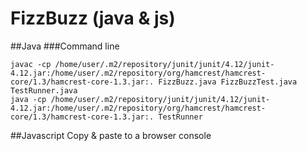 # FizzBuzz (java & js)

##Java
###Command line
```
javac -cp /home/user/.m2/repository/junit/junit/4.12/junit-4.12.jar:/home/user/.m2/repository/org/hamcrest/hamcrest-core/1.3/hamcrest-core-1.3.jar:. FizzBuzz.java FizzBuzzTest.java TestRunner.java
java -cp /home/user/.m2/repository/junit/junit/4.12/junit-4.12.jar:/home/user/.m2/repository/org/hamcrest/hamcrest-core/1.3/hamcrest-core-1.3.jar:. TestRunner
```
##Javascript
Copy & paste to a browser console